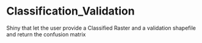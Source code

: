 # Classification_Validation
Shiny that let the user provide a Classified Raster and a validation shapefile and return the confusion matrix 
